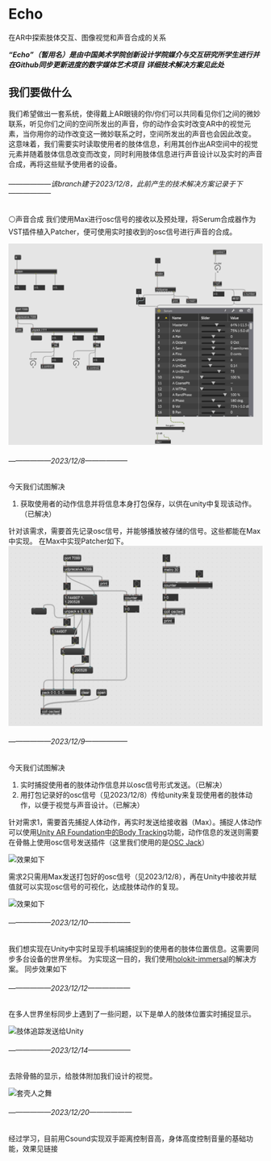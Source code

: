 

# Echo

在AR中探索肢体交互、图像视觉和声音合成的关系

***“Echo”（暂用名）是由中国美术学院创新设计学院媒介与交互研究所学生进行并在Github同步更新进度的数字媒体艺术项目***
***详细技术解决方案见此处***

## 我们要做什么
我们希望做出一套系统，使得戴上AR眼镜的你/你们可以共同看见你们之间的微妙联系，听见你们之间的空间所发出的声音，你的动作会实时改变AR中的视觉元素，当你用你的动作改变这一微妙联系之时，空间所发出的声音也会因此改变。
这意味着，我们需要实时读取使用者的肢体信息，利用其创作出AR空间中的视觉元素并随着肢体信息改变而改变，同时利用肢体信息进行声音设计以及实时的声音合成，再将这些赋予使用者的设备。

###### ——————该branch建于2023/12/8，此前产生的技术解决方案记录于下——————

⚪声音合成
我们使用Max进行osc信号的接收以及预处理，将Serum合成器作为VST插件植入Patcher，便可使用实时接收到的osc信号进行声音的合成。

![原理如图](图片/osc数据到合成器.png)

###### ——————2023/12/8——————
今天我们试图解决

 1. 获取使用者的动作信息并将信息本身打包保存，以供在unity中复现该动作。（已解决）

针对该需求，需要首先记录osc信号，并能够播放被存储的信号。这些都能在Max中实现。
在Max中实现Patcher如下。
![原理如图](图片/打包并播放osc信号数据.png)

###### ——————2023/12/9——————
今天我们试图解决

 1. 实时捕捉使用者的肢体动作信息并以osc信号形式发送。（已解决）
 2. 用打包记录好的osc信号（见2023/12/8）传给unity来复现使用者的肢体动作，以便于视觉与声音设计。（已解决）

针对需求1，需要首先捕捉人体动作，再实时发送给接收器（Max）。捕捉人体动作可以使用[Unity AR Foundation中的Body Tracking](https://github.com/Unity-Technologies/arfoundation-samples#body-tracking)功能，动作信息的发送则需要在骨骼上使用osc信号发送插件（这里我们使用的是[OSC Jack](https://github.com/keijiro/OscJack)）

![效果如下](视频/BodyTracking.gif)

需求2只需用Max发送打包好的osc信号（见2023/12/8），再在Unity中接收并赋值就可以实现osc信号的可视化，达成肢体动作的复现。

![效果如下](%E8%A7%86%E9%A2%91/osc2Unity.gif)


###### ——————2023/12/10——————
我们想实现在Unity中实时呈现手机端捕捉到的使用者的肢体位置信息。这需要同步多台设备的世界坐标。
为实现这一目的，我们使用[holokit-immersal](https://github.com/holoi/holokit-immersal-multiplayer-boilerplate)的解决方案。
同步效果如下


###### ——————2023/12/12——————
在多人世界坐标同步上遇到了一些问题，以下是单人的肢体位置实时捕捉显示。

![肢体追踪发送给Unity](%E8%A7%86%E9%A2%91/BodyTracking2Unity.gif)

###### ——————2023/12/14——————
去除骨骼的显示，给肢体附加我们设计的视觉。

![套壳人之舞](%E8%A7%86%E9%A2%91/%E8%BA%AB%E4%B8%8A%E5%A5%97%E7%9D%80%E5%A3%B3%E5%AD%90%E7%9A%84%E4%BA%BA.gif)

###### ——————2023/12/20——————
经过学习，目前用Csound实现双手距离控制音高，身体高度控制音量的基础功能，效果见链接
